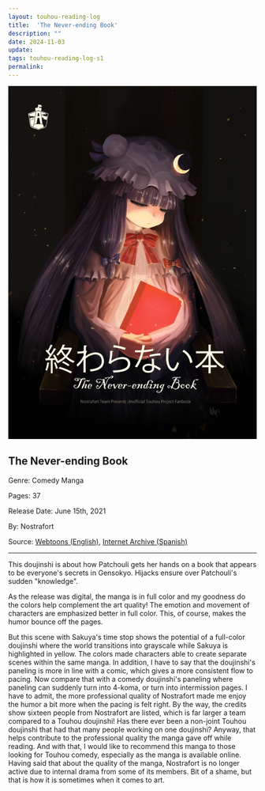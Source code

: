```yaml
---
layout: touhou-reading-log
title:  'The Never-ending Book'
description: ""
date: 2024-11-03
update: 
tags: touhou-reading-log-s1
permalink:
---
```

![The Never-ending Book.webp](/images/indexes-extras/touhou-reading-log/S1/03/cover.webp)
## The Never-ending Book

Genre: Comedy Manga

Pages: 37

Release Date: June 15th, 2021

By: Nostrafort

Source: [Webtoons (English)](https://www.webtoons.com/en/canvas/nostrafort-touhou-doujins/list?title_no=738286), [Internet Archive (Spanish)](https://archive.org/details/nostrafort/Especial%20Touhou/Especial%20Touhou/)

- - -

This doujinshi is about how Patchouli gets her hands on a book that appears to be everyone's secrets in Gensokyo. Hijacks ensure over Patchouli's sudden "knowledge".


As the release was digital, the manga is in full color and my goodness do the colors help complement the art quality! The emotion and movement of characters are emphasized better in full color. This, of course, makes the humor bounce off the pages.

But this scene with Sakuya's time stop shows the potential of a full-color doujinshi where the world transitions into grayscale while Sakuya is highlighted in yellow. The colors made characters able to create separate scenes within the same manga.
In addition, I have to say that the doujinshi's paneling is more in line with a comic, which gives a more consistent flow to pacing. Now compare that with a comedy doujinshi's paneling where paneling can suddenly turn into 4-koma, or turn into intermission pages. I have to admit, the more professional quality of Nostrafort made me enjoy the humor a bit more when the pacing is felt right.
By the way, the credits show sixteen people from Nostrafort are listed, which is far larger a team compared to a Touhou doujinshi! Has there ever been a non-joint Touhou doujinshi that had that many people working on one doujinshi? Anyway, that helps contribute to the professional quality the manga gave off while reading. And with that, I would like to recommend this manga to those looking for Touhou comedy, especially as the manga is available online.
Having said that about the quality of the manga, Nostrafort is no longer active due to internal drama from some of its members. Bit of a shame, but that is how it is sometimes when it comes to art.